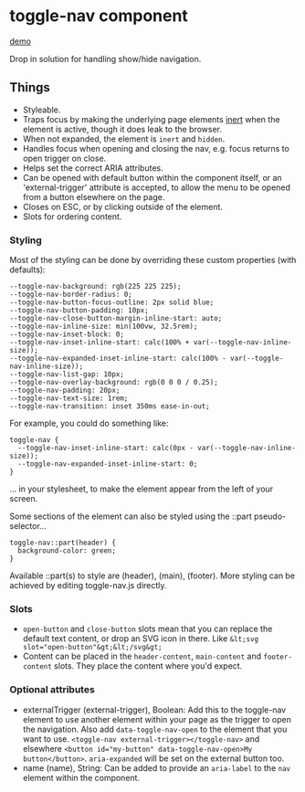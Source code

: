 # toggle-nav component

[demo](https://2908.app/toggle-nav/demo/)

Drop in solution for handling show/hide navigation. 


## Things
  - Styleable.
  - Traps focus by making the underlying page elements [inert](https://developer.mozilla.org/en-US/docs/Web/API/HTMLElement/inert) when the element is active, though it does leak to the browser.
  - When not expanded, the element is `inert` and `hidden`.
  - Handles focus when opening and closing the nav, e.g. focus returns to open trigger on close.
  - Helps set the correct ARIA attributes.
  - Can be opened with default button within the component itself, or an 'external-trigger' attribute is    accepted, to allow the menu to be opened from a button elsewhere on the page.
  - Closes on ESC, or by clicking outside of the element.
  - Slots for ordering content.

### Styling
Most of the styling can be done by overriding these custom properties (with defaults):

```
--toggle-nav-background: rgb(225 225 225);
--toggle-nav-border-radius: 0;
--toggle-nav-button-focus-outline: 2px solid blue;
--toggle-nav-button-padding: 10px;
--toggle-nav-close-button-margin-inline-start: auto;
--toggle-nav-inline-size: min(100vw, 32.5rem);
--toggle-nav-inset-block: 0;
--toggle-nav-inset-inline-start: calc(100% + var(--toggle-nav-inline-size));
--toggle-nav-expanded-inset-inline-start: calc(100% - var(--toggle-nav-inline-size));
--toggle-nav-list-gap: 10px;
--toggle-nav-overlay-background: rgb(0 0 0 / 0.25);
--toggle-nav-padding: 20px;
--toggle-nav-text-size: 1rem;
--toggle-nav-transition: inset 350ms ease-in-out;
```

For example, you could do something like:
```
toggle-nav {
  --toggle-nav-inset-inline-start: calc(0px - var(--toggle-nav-inline-size));
  --toggle-nav-expanded-inset-inline-start: 0;
}
```
... in your stylesheet, to make the element appear from the left of your screen.

Some sections of the element can also be styled using the ::part pseudo-selector...
```
toggle-nav::part(header) {
  background-color: green;
}
```
Available ::part(s) to style are (header), (main), (footer). More styling can be achieved by editing toggle-nav.js directly.

### Slots
  - `open-button` and `close-button` slots mean that you can replace the default text content, or drop 
  an SVG icon in there. Like `&lt;svg slot="open-button"&gt;&lt;/svg&gt;`
  - Content can be placed in the `header-content`, `main-content` and `footer-content` slots. They place the content where you'd expect.

### Optional attributes
  - externalTrigger (external-trigger), Boolean: Add this to the toggle-nav element to use another element within your page as the trigger to open the navigation. Also add `data-toggle-nav-open` to the element that you want to use. `<toggle-nav external-trigger></toggle-nav>` and elsewhere `<button id="my-button" data-toggle-nav-open>My button</button>`. `aria-expanded` will be set on the external button too.
  - name (name), String: Can be added to provide an `aria-label` to the `nav` element within the component.



  
 

 

